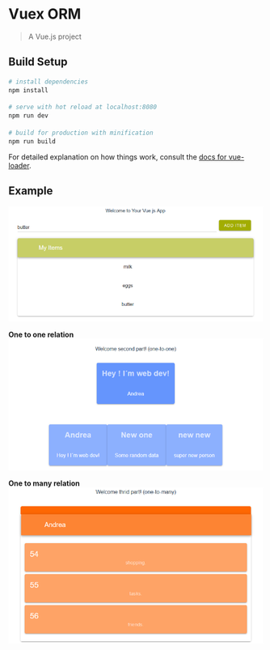 # Vuex ORM

> A Vue.js project

## Build Setup

``` bash
# install dependencies
npm install

# serve with hot reload at localhost:8080
npm run dev

# build for production with minification
npm run build
```

For detailed explanation on how things work, consult the [docs for vue-loader](http://vuejs.github.io/vue-loader).

## Example

![alt text](https://github.com/andreabecerrab/vuex_projects/blob/master/vuex-orm/src/img/orm.png)

**One to one relation**
![alt text](https://github.com/andreabecerrab/vuex_projects/blob/master/vuex-orm/src/img/orm-one-to-one.png)

**One to many relation**
![alt text](https://github.com/andreabecerrab/vuex_projects/blob/master/vuex-orm/src/img/orm-one-to-many.png)
